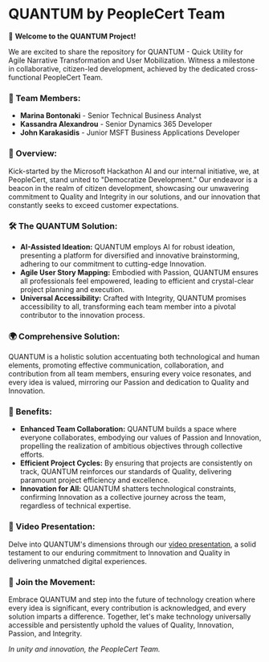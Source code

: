**QUANTUM by PeopleCert Team**
==============================

🌟 **Welcome to the QUANTUM Project!**

We are excited to share the repository for QUANTUM - Quick Utility for Agile Narrative Transformation and User Mobilization. Witness a milestone in collaborative, citizen-led development, achieved by the dedicated cross-functional PeopleCert Team.

### **🤝 Team Members:**

-   **Marina Bontonaki** - Senior Technical Business Analyst
-   **Kassandra Alexandrou** - Senior Dynamics 365 Developer
-   **John Karakasidis** - Junior MSFT Business Applications Developer

### **🌟 Overview:**

Kick-started by the Microsoft Hackathon AI and our internal initiative, we, at PeopleCert, stand united to "Democratize Development." Our endeavor is a beacon in the realm of citizen development, showcasing our unwavering commitment to Quality and Integrity in our solutions, and our innovation that constantly seeks to exceed customer expectations.

### **🛠️ The QUANTUM Solution:**

-   **AI-Assisted Ideation:** QUANTUM employs AI for robust ideation, presenting a platform for diversified and innovative brainstorming, adhering to our commitment to cutting-edge Innovation.
-   **Agile User Story Mapping:** Embodied with Passion, QUANTUM ensures all professionals feel empowered, leading to efficient and crystal-clear project planning and execution.
-   **Universal Accessibility:** Crafted with Integrity, QUANTUM promises accessibility to all, transforming each team member into a pivotal contributor to the innovation process.

### **🌍 Comprehensive Solution:**

QUANTUM is a holistic solution accentuating both technological and human elements, promoting effective communication, collaboration, and contribution from all team members, ensuring every voice resonates, and every idea is valued, mirroring our Passion and dedication to Quality and Innovation.

### **🎉 Benefits:**

-   **Enhanced Team Collaboration:** QUANTUM builds a space where everyone collaborates, embodying our values of Passion and Innovation, propelling the realization of ambitious objectives through collective efforts.
-   **Efficient Project Cycles:** By ensuring that projects are consistently on track, QUANTUM reinforces our standards of Quality, delivering paramount project efficiency and excellence.
-   **Innovation for All:** QUANTUM shatters technological constraints, confirming Innovation as a collective journey across the team, regardless of technical expertise.

### **🎥 Video Presentation:**

Delve into QUANTUM's dimensions through our [video presentation](https://chat.openai.com/c/LINK_TO_VIDEO "https://chat.openai.com/c/link_to_video"), a solid testament to our enduring commitment to Innovation and Quality in delivering unmatched digital experiences.

### **🤝 Join the Movement:**

Embrace QUANTUM and step into the future of technology creation where every idea is significant, every contribution is acknowledged, and every solution imparts a difference. Together, let's make technology universally accessible and persistently uphold the values of Quality, Innovation, Passion, and Integrity.

*In unity and innovation, the PeopleCert Team.*

